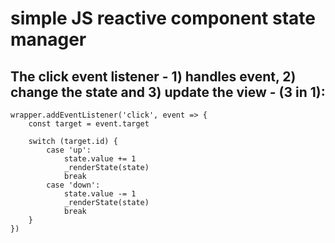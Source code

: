 # simple JS reactive component state manager

## The click **event listener** - 1) handles event, 2) change the state and 3) update the view - (3 in 1):

```
wrapper.addEventListener('click', event => {
    const target = event.target

    switch (target.id) {
        case 'up':
            state.value += 1
            _renderState(state)
            break
        case 'down':
            state.value -= 1
            _renderState(state)
            break
    }
})
```